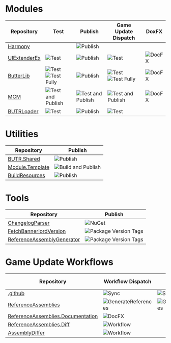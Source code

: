 # Modules
| Repository                                                      | Test                                                                                                                                                                                              | Publish                                                                                                                         | Game Update Dispatch                                                                                                                                                                                                            | DoxFX                                                                                              |
|-----------------------------------------------------------------|---------------------------------------------------------------------------------------------------------------------------------------------------------------------------------------------------|---------------------------------------------------------------------------------------------------------------------------------|---------------------------------------------------------------------------------------------------------------------------------------------------------------------------------------------------------------------------------|----------------------------------------------------------------------------------------------------|
| [Harmony](https://github.com/BUTR/Bannerlord.Harmony)           |                                                                                                                                                                                                   | ![Publish](https://github.com/BUTR/Bannerlord.Harmony/workflows/Publish/badge.svg?branch=master)                                |                                                                                                                                                                                                                                 |                                                                                                    |
| [UIExtenderEx](https://github.com/BUTR/Bannerlord.UIExtenderEx) | ![Test](https://github.com/BUTR/Bannerlord.UIExtenderEx/workflows/Test/badge.svg?branch=dev)                                                                                                      | ![Publish](https://github.com/BUTR/Bannerlord.UIExtenderEx/workflows/Publish/badge.svg?branch=master)                           | ![Test](https://github.com/BUTR/Bannerlord.UIExtenderEx/workflows/Test/badge.svg?event=repository_dispatch)                                                                                                                     | ![DocFX](https://github.com/BUTR/Bannerlord.UIExtenderEx/workflows/DocFX/badge.svg?branch=dev)     |
| [ButterLib](https://github.com/BUTR/Bannerlord.ButterLib)       | ![Test](https://github.com/BUTR/Bannerlord.ButterLib/workflows/Test/badge.svg?branch=dev) ![Test Fully](https://github.com/BUTR/Bannerlord.ButterLib/workflows/Test%20Fully/badge.svg?branch=dev) | ![Publish](https://github.com/BUTR/Bannerlord.ButterLib/workflows/Publish/badge.svg?branch=master)                              | ![Test](https://github.com/BUTR/Bannerlord.ButterLib/workflows/Test/badge.svg?event=repository_dispatch) ![Test Fully](https://github.com/BUTR/Bannerlord.ButterLib/workflows/Test%20Fully/badge.svg?event=repository_dispatch) | ![DocFX](https://github.com/BUTR/Bannerlord.ButterLib/workflows/DocFX/badge.svg?branch=dev)        |
| [MCM](https://github.com/Aragas/Bannerlord.MBOptionScreen)      | ![Test and Publish](https://github.com/Aragas/Bannerlord.MBOptionScreen/workflows/Test%20and%20Publish/badge.svg?branch=dev)                                                                      | ![Test and Publish](https://github.com/Aragas/Bannerlord.MBOptionScreen/workflows/Test%20and%20Publish/badge.svg?branch=master) | ![Test and Publish](https://github.com/Aragas/Bannerlord.MBOptionScreen/workflows/Test%20and%20Publish/badge.svg?event=repository_dispatch)                                                                                     | ![DocFX](https://github.com/Aragas/Bannerlord.MBOptionScreen/workflows/DocFX/badge.svg?branch=dev) |
| [BUTRLoader](https://github.com/BUTR/Bannerlord.BUTRLoader)     | ![Test](https://github.com/BUTR/Bannerlord.BUTRLoader/workflows/Test/badge.svg?branch=master)                                                                                                     | ![Publish](https://github.com/BUTR/Bannerlord.BUTRLoader/workflows/Publish/badge.svg)                                           | ![Test](https://github.com/BUTR/Bannerlord.BUTRLoader/workflows/Test/badge.svg?event=repository_dispatch)                                                                                                                       |                                                                                                    |

# Utilities
| Repository                                                            | Publish                                                                                                                                     |
|-----------------------------------------------------------------------|---------------------------------------------------------------------------------------------------------------------------------------------|
| [BUTR.Shared](https://github.com/BUTR/Bannerlord.BUTR.Shared)         | ![Publish](https://github.com/BUTR/Bannerlord.BUTR.Shared/workflows/Publish/badge.svg?branch=master&event=push)                             |
| [Module.Template](https://github.com/BUTR/Bannerlord.Module.Template) | ![Build and Publish](https://github.com/BUTR/Bannerlord.Module.Template/workflows/Build%20and%20Publish/badge.svg?branch=master&event=push) |
| [BuildResources](https://github.com/BUTR/Bannerlord.BuildResources)   | ![Publish](https://github.com/BUTR/Bannerlord.BuildResources/workflows/Publish/badge.svg?branch=master&event=push)                          |

# Tools
| Repository                                                                       | Publish                                                                                                                  |
|----------------------------------------------------------------------------------|--------------------------------------------------------------------------------------------------------------------------|
| [ChangelogParser](https://github.com/BUTR/Bannerlord.ChangelogParser)            | ![NuGet](https://github.com/BUTR/Bannerlord.ChangelogParser/workflows/NuGet/badge.svg?branch=master&event=push)          |
| [FetchBannerlordVersion](https://github.com/BUTR/FetchBannerlordVersion)         | ![Package Version Tags](https://github.com/BUTR/FetchBannerlordVersion/workflows/Package%20Version%20Tags/badge.svg)     |
| [ReferenceAssemblyGenerator](https://github.com/BUTR/ReferenceAssemblyGenerator) | ![Package Version Tags](https://github.com/BUTR/ReferenceAssemblyGenerator/workflows/Package%20Version%20Tags/badge.svg) |

# Game Update Workflows
| Repository                                                                                                | Workflow Dispatch                                                                                                                            | Schedule                                                                                                                                          | Game Update Dispatch                                                                                                                           |
|-----------------------------------------------------------------------------------------------------------|----------------------------------------------------------------------------------------------------------------------------------------------|---------------------------------------------------------------------------------------------------------------------------------------------------|------------------------------------------------------------------------------------------------------------------------------------------------|
| [.github](https://github.com/BUTR/.github)                                                                | ![Sync](https://github.com/BUTR/.github/workflows/Sync/badge.svg?event=workflow_dispatch)                                                    | ![Sync](https://github.com/BUTR/.github/workflows/Sync/badge.svg?event=schedule)                                                                  |                                                                                                                                                |
| [ReferenceAssemblies](https://github.com/BUTR/Bannerlord.ReferenceAssemblies)                             | ![GenerateReferences](https://github.com/BUTR/Bannerlord.ReferenceAssemblies/workflows/GenerateReferences/badge.svg?event=workflow_dispatch) | ![GenerateReferences](https://github.com/BUTR/Bannerlord.ReferenceAssemblies/workflows/GenerateReferences/badge.svg?branch=master&event=schedule) | ![GenerateReferences](https://github.com/BUTR/Bannerlord.ReferenceAssemblies/workflows/GenerateReferences/badge.svg?event=repository_dispatch) |
| [ReferenceAssemblies.Documentation](https://github.com/BUTR/Bannerlord.ReferenceAssemblies.Documentation) | ![DocFX](https://github.com/BUTR/Bannerlord.ReferenceAssemblies.Documentation/workflows/DocFX/badge.svg?event=workflow_dispatch)             |                                                                                                                                                   | ![DocFX](https://github.com/BUTR/Bannerlord.ReferenceAssemblies.Documentation/workflows/DocFX/badge.svg?event=repository_dispatch)             |
| [ReferenceAssemblies.Diff](https://github.com/BUTR/Bannerlord.ReferenceAssemblies.Diff)                   | ![Workflow](https://github.com/BUTR/Bannerlord.ReferenceAssemblies.Diff/workflows/Workflow/badge.svg?event=workflow_dispatch)                |                                                                                                                                                   | ![Workflow](https://github.com/BUTR/Bannerlord.ReferenceAssemblies.Diff/workflows/Workflow/badge.svg?event=repository_dispatch)                |
| [AssemblyDiffer](https://github.com/BUTR/AssemblyDiffer)                                                  | ![Workflow](https://github.com/BUTR/AssemblyDiffer/workflows/Workflow/badge.svg?event=workflow_dispatch)                                     |                                                                                                                                                   | ![Workflow](https://github.com/BUTR/AssemblyDiffer/workflows/Workflow/badge.svg?event=repository_dispatch)                                     |
